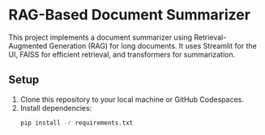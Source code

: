 # RAG-Based Document Summarizer

This project implements a document summarizer using Retrieval-Augmented Generation (RAG) for long documents. It uses Streamlit for the UI, FAISS for efficient retrieval, and transformers for summarization.

## Setup

1. Clone this repository to your local machine or GitHub Codespaces.
2. Install dependencies:
   ```bash
   pip install -r requirements.txt
